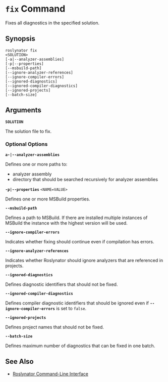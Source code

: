 
# `fix` Command

Fixes all diagnostics in the specified solution.

## Synopsis

```
roslynator fix
<SOLUTION>
[-a|--analyzer-assemblies]
[-p|--properties]
[--msbuild-path]
[--ignore-analyzer-references]
[--ignore-compiler-errors]
[--ignored-diagnostics]
[--ignored-compiler-diagnostics]
[--ignored-projects]
[--batch-size]
```

## Arguments

**`SOLUTION`**

The solution file to fix.

### Optional Options

**`a-|--analyzer-assemblies`**

Defines one or more paths to:

* analyzer assembly
* directory that should be searched recursively for analyzer assemblies

**`-p|--properties`** `<NAME=VALUE>`

Defines one or more MSBuild properties.

**`--msbuild-path`**

Defines a path to MSBuild. If there are installed multiple instances of MSBuild the instance with the highest version will be used.

**`--ignore-compiler-errors`**

Indicates whether fixing should continue even if compilation has errors.

**`--ignore-analyzer-references`**

Indicates whether Roslynator should ignore analyzers that are referenced in projects.

**`--ignored-diagnostics`**

Defines diagnostic identifiers that should not be fixed.

**`--ignored-compiler-diagnostics`**

Defines compiler diagnostic identifiers that should be ignored even if **`--ignore-compiler-errors`** is set to `false`.

**`--ignored-projects`**

Defines project names that should not be fixed.

**`--batch-size`**

Defines maximum number of diagnostics that can be fixed in one batch.

## See Also

* [Roslynator Command-Line Interface](README.md)
